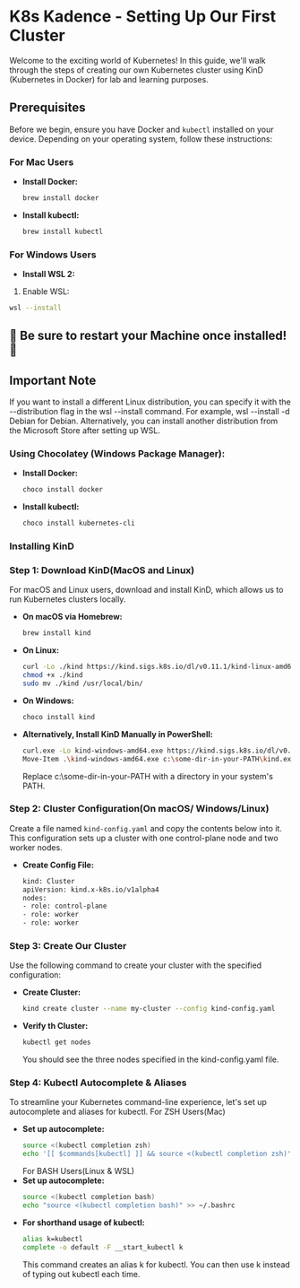 # K8s Kadence - Setting Up Our First Cluster

Welcome to the exciting world of Kubernetes! In this guide, we'll walk through the steps of creating our own Kubernetes cluster using KinD (Kubernetes in Docker) for lab and learning purposes.

## Prerequisites

Before we begin, ensure you have Docker and `kubectl` installed on your device. Depending on your operating system, follow these instructions:

### For Mac Users
- **Install Docker:**
  ```sh
  brew install docker
  ```
- **Install kubectl:**
  ```sh
  brew install kubectl
  ```
### For Windows Users
- **Install WSL 2:**
1. Enable WSL:
  ```sh
  wsl --install
  ```
  ## :rotating_light: Be sure to restart your Machine once installed! :rotating_light:

## Important Note
If you want to install a different Linux distribution, you can specify it with the --distribution flag in the wsl --install command. For example, wsl --install -d Debian for Debian. Alternatively, you can install another distribution from the Microsoft Store after setting up WSL. 

### Using Chocolatey (Windows Package Manager):
- **Install Docker:**
  ```sh
  choco install docker
  ```
- **Install kubectl:**
  ```sh
  choco install kubernetes-cli
  ```

### Installing KinD

### Step 1: Download KinD(MacOS and Linux)
  For macOS and Linux users, download and install KinD, which allows us to run Kubernetes clusters locally.
  
- **On macOS via Homebrew:**
  ```sh
  brew install kind
  ```
- **On Linux:**
  ```sh
  curl -Lo ./kind https://kind.sigs.k8s.io/dl/v0.11.1/kind-linux-amd64
  chmod +x ./kind
  sudo mv ./kind /usr/local/bin/
  ```
- **On Windows:**
  ```sh
  choco install kind
  ```
- **Alternatively, Install KinD Manually in PowerShell:**
  ```sh
  curl.exe -Lo kind-windows-amd64.exe https://kind.sigs.k8s.io/dl/v0.20.0/kind-windows-amd64
  Move-Item .\kind-windows-amd64.exe c:\some-dir-in-your-PATH\kind.exe
  ```
  Replace c:\some-dir-in-your-PATH with a directory in your system's PATH.

### Step 2: Cluster Configuration(On macOS/ Windows/Linux)
  Create a file named `kind-config.yaml` and copy the contents below into it. This configuration sets up a cluster with one control-plane node and two worker nodes.

- **Create Config File:**
  ```sh
  kind: Cluster
  apiVersion: kind.x-k8s.io/v1alpha4
  nodes:
  - role: control-plane
  - role: worker
  - role: worker
  ```
### Step 3: Create Our Cluster
  Use the following command to create your cluster with the specified configuration:
- **Create Cluster:**
  ```sh
  kind create cluster --name my-cluster --config kind-config.yaml
  ```
- **Verify th Cluster:**
  ```sh
  kubectl get nodes
  ```
  You should see the three nodes specified in the kind-config.yaml file.

### Step 4: Kubectl Autocomplete & Aliases
  To streamline your Kubernetes command-line experience, let's set up autocomplete and aliases for kubectl.
  For ZSH Users(Mac)
- **Set up autocomplete:**
  ```sh
  source <(kubectl completion zsh)
  echo '[[ $commands[kubectl] ]] && source <(kubectl completion zsh)' >> ~/.zshrc
  ```
   For BASH Users(Linux & WSL)
- **Set up autocomplete:**
  ```sh
  source <(kubectl completion bash)
  echo "source <(kubectl completion bash)" >> ~/.bashrc
  ```
- **For shorthand usage of kubectl:**
  ```sh
  alias k=kubectl
  complete -o default -F __start_kubectl k

  ```
  This command creates an alias k for kubectl. You can then use k instead of typing out kubectl each time.


